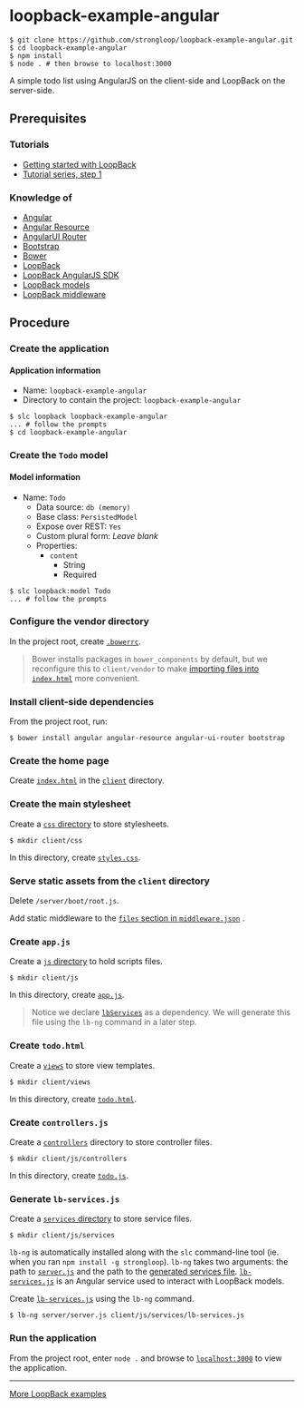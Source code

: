 # loopback-example-angular

```
$ git clone https://github.com/strongloop/loopback-example-angular.git
$ cd loopback-example-angular
$ npm install
$ node . # then browse to localhost:3000
```

A simple todo list using AngularJS on the client-side and LoopBack on the
server-side.

## Prerequisites

### Tutorials

- [Getting started with LoopBack](https://github.com/strongloop/loopback-getting-started)
- [Tutorial series, step 1](https://github.com/strongloop/loopback-example#the-basics)

### Knowledge of

- [Angular](https://angularjs.org/)
- [Angular Resource](https://docs.angularjs.org/api/ngResource/service/$resource)
- [AngularUI Router](https://github.com/angular-ui/ui-router)
- [Bootstrap](http://getbootstrap.com/)
- [Bower](http://bower.io/)
- [LoopBack](http://loopback.io/)
- [LoopBack AngularJS SDK](http://docs.strongloop.com/display/LB/AngularJS+JavaScript+SDK)
- [LoopBack models](http://docs.strongloop.com/display/LB/Defining+models)
- [LoopBack middleware](http://docs.strongloop.com/display/LB/Defining+middleware)

## Procedure

### Create the application

#### Application information

- Name: `loopback-example-angular`
- Directory to contain the project: `loopback-example-angular`

```
$ slc loopback loopback-example-angular
... # follow the prompts
$ cd loopback-example-angular
```

### Create the `Todo` model

#### Model information

- Name: `Todo`
  - Data source: `db (memory)`
  - Base class: `PersistedModel`
  - Expose over REST: `Yes`
  - Custom plural form: *Leave blank*
  - Properties:
    - `content`
      - String
      - Required

```
$ slc loopback:model Todo
... # follow the prompts
```

### Configure the vendor directory

In the project root, create [`.bowerrc`](https://github.com/strongloop/loopback-example-angular/blob/master/.bowerrc).

>Bower installs packages in `bower_components` by default, but we reconfigure
this to `client/vendor` to make [importing files into `index.html`](https://github.com/strongloop/loopback-example-angular/blob/master/client/index.html#L33-L37)
more convenient.

### Install client-side dependencies

From the project root, run:

```
$ bower install angular angular-resource angular-ui-router bootstrap
```

### Create the home page

Create [`index.html`](https://github.com/strongloop/loopback-example-angular/blob/master/client/index.html) in the [`client`](https://github.com/strongloop/loopback-example-angular/blob/master/client) directory.

### Create the main stylesheet

Create a [`css` directory](https://github.com/strongloop/loopback-example-angular/blob/master/client/css) to store stylesheets.

```
$ mkdir client/css
```

In this directory, create [`styles.css`](https://github.com/strongloop/loopback-example-angular/blob/master/client/css/styles.css).

### Serve static assets from the `client` directory

Delete `/server/boot/root.js`.

Add static middleware to the [`files` section in `middleware.json`](https://github.com/strongloop/loopback-example-angular/blob/master/server/middleware.json#L23-L27)
.

### Create `app.js`

Create a [`js` directory](https://github.com/strongloop/loopback-example-angular/blob/master/client/js) to hold scripts files.

```
$ mkdir client/js
```

In this directory, create [`app.js`](https://github.com/strongloop/loopback-example-angular/blob/master/client/js/app.js).

>Notice we declare [`lbServices`](https://github.com/strongloop/loopback-example-angular/blob/master/client/js/app.js#L3) as a dependency. We
will generate this file using the `lb-ng` command in a later step.

### Create `todo.html`

Create a [`views`](https://github.com/strongloop/loopback-example-angular/blob/master/client/views) to store view templates.

```
$ mkdir client/views
```

In this directory, create [`todo.html`](https://github.com/strongloop/loopback-example-angular/blob/master/client/views/todo.html).

### Create `controllers.js`

Create a [`controllers`](https://github.com/strongloop/loopback-example-angular/blob/master/client/js/controllers) directory to store controller
files.

```
$ mkdir client/js/controllers
```

In this directory, create [`todo.js`](https://github.com/strongloop/loopback-example-angular/blob/master/client/js/controllers/todo.js).

### Generate `lb-services.js`

Create a [`services` directory](https://github.com/strongloop/loopback-example-angular/blob/master/client/js/services) to store service files.

```
$ mkdir client/js/services
```

`lb-ng` is automatically installed along with the `slc` command-line tool (ie.
when you ran `npm install -g strongloop`). `lb-ng` takes two arguments: the
path to [`server.js`](https://github.com/strongloop/loopback-example-angular/blob/master/server/server.js) and the path
to the [generated services file](https://github.com/strongloop/loopback-example-angular/blob/master/client/js/services/lb-services.js).
[`lb-services.js`](https://github.com/strongloop/loopback-example-angular/blob/master/client/js/services/lb-services.js) is an Angular service
used to interact with LoopBack models.

Create [`lb-services.js`](https://github.com/strongloop/loopback-example-angular/blob/master/client/js/services/lb-services.js) using the `lb-ng`
command.

```
$ lb-ng server/server.js client/js/services/lb-services.js
```

### Run the application

From the project root, enter `node .` and browse to [`localhost:3000`](http://localhost:3000)
to view the application.

---

[More LoopBack examples](https://github.com/strongloop/loopback-example)
